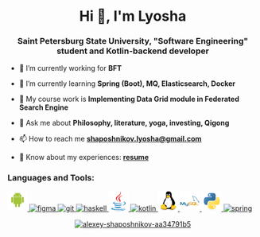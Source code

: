 <h1 align="center">Hi 👋, I'm Lyosha</h1>
<h3 align="center">Saint Petersburg State University, "Software Engineering" student and Kotlin-backend developer</h3>

- 🔭 I’m currently working for **BFT**

- 🌱 I’m currently learning **Spring (Boot), MQ, Elasticsearch, Docker**

- 📝 My course work is **Implementing Data Grid module in Federated Search Engine**

- 💬 Ask me about **Philosophy, literature, yoga, investing, Qigong**

- 📫 How to reach me **shaposhnikov.lyosha@gmail.com**

- 📄 Know about my experiences: **[resume](https://www.linkedin.com/in/alexey-shaposhnikov/detail/overlay-view/urn:li:fsd_profileTreasuryMedia:(ACoAADIUudsBXqpquijxtW0iIL2aXT2BMPs1JaQ,1635469418931)/)**

<h3 align="left">Languages and Tools:</h3>
<p align="left"> <a href="https://developer.android.com" target="_blank"> <img src="https://raw.githubusercontent.com/devicons/devicon/master/icons/android/android-original-wordmark.svg" alt="android" width="40" height="40"/> </a> <a href="https://www.figma.com/" target="_blank"> <img src="https://www.vectorlogo.zone/logos/figma/figma-icon.svg" alt="figma" width="40" height="40"/> </a> <a href="https://git-scm.com/" target="_blank"> <img src="https://www.vectorlogo.zone/logos/git-scm/git-scm-icon.svg" alt="git" width="40" height="40"/> </a> <a href="https://www.haskell.org/" target="_blank"> <img src="https://upload.wikimedia.org/wikipedia/commons/1/1c/Haskell-Logo.svg" alt="haskell" width="40" height="40"/> </a> <a href="https://www.java.com" target="_blank"> <img src="https://raw.githubusercontent.com/devicons/devicon/master/icons/java/java-original.svg" alt="java" width="40" height="40"/> </a> <a href="https://kotlinlang.org" target="_blank"> <img src="https://www.vectorlogo.zone/logos/kotlinlang/kotlinlang-icon.svg" alt="kotlin" width="40" height="40"/> </a> <a href="https://www.linux.org/" target="_blank"> <img src="https://raw.githubusercontent.com/devicons/devicon/master/icons/linux/linux-original.svg" alt="linux" width="40" height="40"/> </a> <a href="https://www.mysql.com/" target="_blank"> <img src="https://raw.githubusercontent.com/devicons/devicon/master/icons/mysql/mysql-original-wordmark.svg" alt="mysql" width="40" height="40"/> </a> <a href="https://www.python.org" target="_blank"> <img src="https://raw.githubusercontent.com/devicons/devicon/master/icons/python/python-original.svg" alt="python" width="40" height="40"/> </a> <a href="https://spring.io/" target="_blank"> <img src="https://www.vectorlogo.zone/logos/springio/springio-icon.svg" alt="spring" width="40" height="40"/> </a> </p>

<p align="center">
<a href="https://www.linkedin.com/in/alexey-shaposhnikov/" target="blank"><img align="center" src="https://cdn.jsdelivr.net/npm/simple-icons@3.0.1/icons/linkedin.svg" alt="alexey-shaposhnikov-aa34791b5" height="30" width="30" /></a>
</p>
